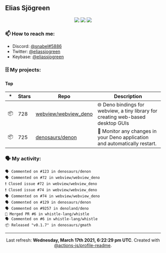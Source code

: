 ## Elias Sjögreen

<p align="center">
  <img src="https://img.shields.io/badge/🎂-dec. 2003-success" />
  <img src="https://img.shields.io/badge/🌎-Stockholm-informational" />
  <img src="https://img.shields.io/badge/👦-He/Him-informational" />
</p>

### 📫 How to reach me:

- Discord: [@snabel#5886](https://discord.com/users/267978757799673866)
- Twitter: [@eliassjogreen](https://twitter.com/eliassjogreen)
- Keybase: [@eliassjogreen](https://keybase.io/eliassjogreen)

### 🗄 My projects:

#### Top
|*|Stars|Repo|Description|
|---|---|---|---|
| 📦 | 728 | [webview/webview_deno](https://github.com/webview/webview_deno) | 🌐 Deno bindings for webview, a tiny library for creating web-based desktop GUIs |
| 📦 | 725 | [denosaurs/denon](https://github.com/denosaurs/denon) | 👀 Monitor any changes in your Deno application and automatically restart. |

### 🗣 My activity:

```
🗣 Commented on #123 in denosaurs/denon
🗣 Commented on #72 in webview/webview_deno
❗️ Closed issue #72 in webview/webview_deno
❗️ Closed issue #74 in webview/webview_deno
🗣 Commented on #74 in webview/webview_deno
🗣 Commented on #129 in denosaurs/denon
🗣 Commented on #9257 in denoland/deno
🎉 Merged PR #6 in whistle-lang/whistle
🗣 Commented on #6 in whistle-lang/whistle
📦 Released "v0.1.7" in denosaurs/gmath
```

------------
<p align="center">Last refresh: <b>Wednesday, March 17th 2021, 6:22:29 pm UTC</b>. Created with <a href=https://github.com/marketplace/actions/profile-readme>@actions-js/profile-readme</a>.</p>
